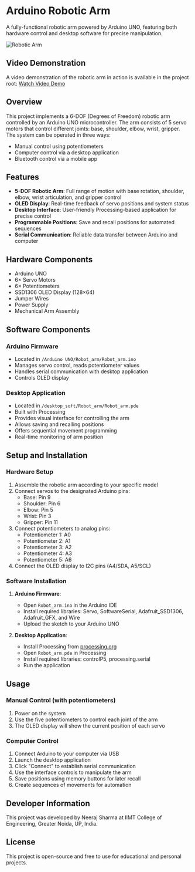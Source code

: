 # Arduino Robotic Arm

A fully-functional robotic arm powered by Arduino UNO, featuring both hardware control and desktop software for precise manipulation.

![Robotic Arm](https://via.placeholder.com/800x400?text=Arduino+Robotic+Arm)

## Video Demonstration

A video demonstration of the robotic arm in action is available in the project root:
[Watch Video Demo](../VID-20210805-WA0000.mp4)

## Overview

This project implements a 6-DOF (Degrees of Freedom) robotic arm controlled by an Arduino UNO microcontroller. The arm consists of 5 servo motors that control different joints: base, shoulder, elbow, wrist, gripper. The system can be operated in three ways:
- Manual control using potentiometers
- Computer control via a desktop application
- Bluetooth control via a mobile app

## Features

- **5-DOF Robotic Arm**: Full range of motion with base rotation, shoulder, elbow, wrist articulation, and gripper control
- **OLED Display**: Real-time feedback of servo positions and system status
- **Desktop Interface**: User-friendly Processing-based application for precise control
- **Programmable Positions**: Save and recall positions for automated sequences
- **Serial Communication**: Reliable data transfer between Arduino and computer

## Hardware Components

- Arduino UNO
- 6× Servo Motors
- 6× Potentiometers
- SSD1306 OLED Display (128×64)
- Jumper Wires
- Power Supply
- Mechanical Arm Assembly

## Software Components

### Arduino Firmware
- Located in `/Arduino UNO/Robot_arm/Robot_arm.ino`
- Manages servo control, reads potentiometer values
- Handles serial communication with desktop application
- Controls OLED display

### Desktop Application
- Located in `/desktop_soft/Robot_arm/Robot_arm.pde`
- Built with Processing
- Provides visual interface for controlling the arm
- Allows saving and recalling positions
- Offers sequential movement programming
- Real-time monitoring of arm position

## Setup and Installation

### Hardware Setup
1. Assemble the robotic arm according to your specific model
2. Connect servos to the designated Arduino pins:
   - Base: Pin 9
   - Shoulder: Pin 6
   - Elbow: Pin 5
   - Wrist: Pin 3
   - Gripper: Pin 11
3. Connect potentiometers to analog pins:
   - Potentiometer 1: A0
   - Potentiometer 2: A1
   - Potentiometer 3: A2
   - Potentiometer 4: A3
   - Potentiometer 5: A6
4. Connect the OLED display to I2C pins (A4/SDA, A5/SCL)

### Software Installation
1. **Arduino Firmware**:
   - Open `Robot_arm.ino` in the Arduino IDE
   - Install required libraries: Servo, SoftwareSerial, Adafruit_SSD1306, Adafruit_GFX, and Wire
   - Upload the sketch to your Arduino UNO

2. **Desktop Application**:
   - Install Processing from [processing.org](https://processing.org/)
   - Open `Robot_arm.pde` in Processing
   - Install required libraries: controlP5, processing.serial
   - Run the application

## Usage

### Manual Control (with potentiometers)
1. Power on the system
2. Use the five potentiometers to control each joint of the arm
3. The OLED display will show the current position of each servo

### Computer Control
1. Connect Arduino to your computer via USB
2. Launch the desktop application
3. Click "Connect" to establish serial communication
4. Use the interface controls to manipulate the arm
5. Save positions using memory buttons for later recall
6. Create sequences of movements for automation

## Developer Information

This project was developed by Neeraj Sharma at IIMT College of Engineering, Greater Noida, UP, India.

## License

This project is open-source and free to use for educational and personal projects.

